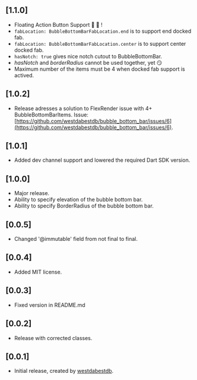 ## [1.1.0]

* Floating Action Button Support 🎊 🎉 !
* `fabLocation: BubbleBottomBarFabLocation.end` is to support end docked fab.
* `fabLocation: BubbleBottomBarFabLocation.center` is to support center docked fab.
* `hasNotch: true` gives nice notch cutout to BubbleBottomBar.
* *hasNotch* and *borderRadius* cannot be used together, yet 😏
* Maximum number of the items must be 4 when docked fab support is actived.

## [1.0.2]

* Release adresses a solution to FlexRender issue with 4+ BubbleBottomBarItems. Issue: [https://github.com/westdabestdb/bubble_bottom_bar/issues/6](https://github.com/westdabestdb/bubble_bottom_bar/issues/6).

## [1.0.1]

* Added dev channel support and lowered the required Dart SDK version.

## [1.0.0]

* Major release.
* Ability to specify elevation of the bubble bottom bar.
* Ability to specify BorderRadius of the bubble bottom bar.

## [0.0.5]

* Changed '@immutable' field from not final to final.

## [0.0.4]

* Added MIT license.

## [0.0.3]

* Fixed version in README.md

## [0.0.2]

* Release with corrected classes.

## [0.0.1]

* Initial release, created by [westdabestdb](https://www.instagram.com/westdabestdb/).
